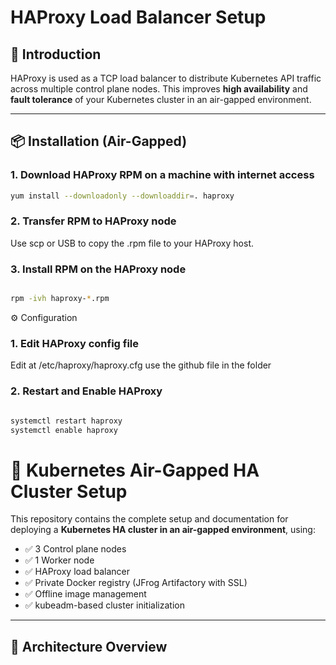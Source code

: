 # HAProxy Load Balancer Setup

## 📖 Introduction

HAProxy is used as a TCP load balancer to distribute Kubernetes API traffic across multiple control plane nodes. This improves **high availability** and **fault tolerance** of your Kubernetes cluster in an air-gapped environment.

---

## 📦 Installation (Air-Gapped)

### 1. Download HAProxy RPM on a machine with internet access

```bash
yum install --downloadonly --downloaddir=. haproxy

```
### 2.  Transfer RPM to HAProxy node 

Use scp or USB to copy the .rpm file to your HAProxy host.

### 3. Install RPM on the HAProxy node

```bash

rpm -ivh haproxy-*.rpm

```
⚙️ Configuration

### 1. Edit HAProxy config file  

Edit at /etc/haproxy/haproxy.cfg   use the github file in the folder

### 2. Restart and Enable HAProxy

```bash

systemctl restart haproxy
systemctl enable haproxy

```














# 🚀 Kubernetes Air-Gapped HA Cluster Setup

This repository contains the complete setup and documentation for deploying a **Kubernetes HA cluster in an air-gapped environment**, using:

- ✅ 3 Control plane nodes
- ✅ 1 Worker node
- ✅ HAProxy load balancer
- ✅ Private Docker registry (JFrog Artifactory with SSL)
- ✅ Offline image management
- ✅ kubeadm-based cluster initialization

---

## 📌 Architecture Overview

